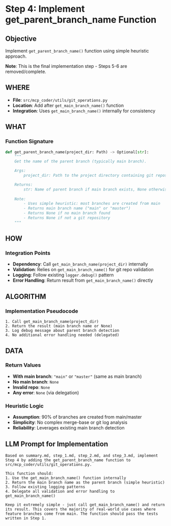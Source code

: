 # Step 4: Implement get_parent_branch_name Function  

## Objective
Implement `get_parent_branch_name()` function using simple heuristic approach.

**Note**: This is the final implementation step - Steps 5-6 are removed/complete.

## WHERE
- **File**: `src/mcp_coder/utils/git_operations.py`
- **Location**: Add after `get_main_branch_name()` function  
- **Integration**: Uses `get_main_branch_name()` internally for consistency

## WHAT
### Function Signature
```python
def get_parent_branch_name(project_dir: Path) -> Optional[str]:
    """
    Get the name of the parent branch (typically main branch).

    Args:
        project_dir: Path to the project directory containing git repository

    Returns:
        str: Name of parent branch if main branch exists, None otherwise
        
    Note:
        - Uses simple heuristic: most branches are created from main  
        - Returns main branch name ("main" or "master")
        - Returns None if no main branch found
        - Returns None if not a git repository
    """
```

## HOW
### Integration Points
- **Dependency**: Call `get_main_branch_name(project_dir)` internally
- **Validation**: Relies on `get_main_branch_name()` for git repo validation
- **Logging**: Follow existing `logger.debug()` pattern
- **Error Handling**: Return result from `get_main_branch_name()` directly

## ALGORITHM
### Implementation Pseudocode  
```
1. Call get_main_branch_name(project_dir)
2. Return the result (main branch name or None)
3. Log debug message about parent branch detection
4. No additional error handling needed (delegated)
```

## DATA
### Return Values
- **With main branch**: `"main"` or `"master"` (same as main branch)
- **No main branch**: `None`
- **Invalid repo**: `None`
- **Any error**: `None` (via delegation)

### Heuristic Logic
- **Assumption**: 90% of branches are created from main/master
- **Simplicity**: No complex merge-base or git log analysis
- **Reliability**: Leverages existing main branch detection

## LLM Prompt for Implementation
```
Based on summary.md, step_1.md, step_2.md, and step_3.md, implement Step 4 by adding the get_parent_branch_name function to src/mcp_coder/utils/git_operations.py.

This function should:
1. Use the get_main_branch_name() function internally  
2. Return the main branch name as the parent branch (simple heuristic)
3. Follow existing logging patterns
4. Delegate all validation and error handling to get_main_branch_name()

Keep it extremely simple - just call get_main_branch_name() and return its result. This covers the majority of real-world use cases where feature branches come from main. The function should pass the tests written in Step 1.
```
